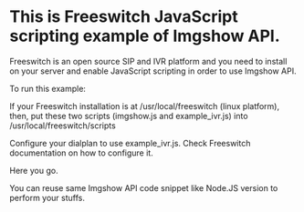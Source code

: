 This is Freeswitch JavaScript scripting example of Imgshow API.
==
Freeswitch is an open source SIP and IVR platform and you need to install on your server and enable JavaScript scripting in order to use Imgshow API.

To run this example:

If your Freeswitch installation is at /usr/local/freeswitch (linux platform),
then, put these two scripts (imgshow.js and example_ivr.js) into /usr/local/freeswitch/scripts

Configure your dialplan to use example_ivr.js. Check Freeswitch documentation on how to configure it.

Here you go.

You can reuse same Imgshow API code snippet like Node.JS version to perform your stuffs.
